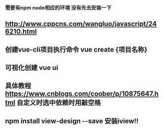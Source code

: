 ### 需要有npm node相应的环境 没有先去安装一下 
## http://www.cppcns.com/wangluo/javascript/246210.html
## 创建vue-cli项目执行命令 vue create {项目名称}
## 可视化创建 vue ui
## 具体教程 https://www.cnblogs.com/coober/p/10875647.html 自定义时选中依赖时用敲空格
## npm install view-design --save  安装iview!!